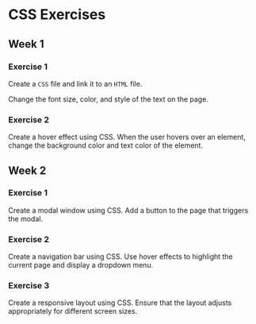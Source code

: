 # CSS Exercises

## Week 1

### Exercise 1

Create a `CSS` file and link it to an `HTML` file.

Change the font size, color, and style of the text on the page.

### Exercise 2

Create a hover effect using CSS. When the user hovers over an element, change the background color and text color of the element.

## Week 2

### Exercise 1

Create a modal window using CSS. Add a button to the page that triggers the modal.

### Exercise 2

Create a navigation bar using CSS. Use hover effects to highlight the current page and display a dropdown menu.

### Exercise 3

Create a responsive layout using CSS. Ensure that the layout adjusts appropriately for different screen sizes.
